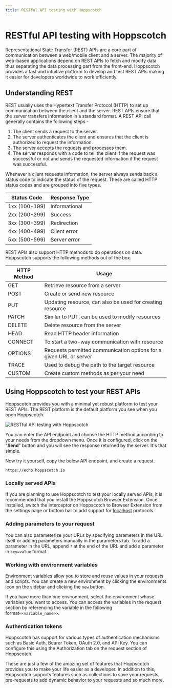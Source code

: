 ```yaml
---
title: RESTful API testing with Hoppscotch
---
```


# RESTful API testing with Hoppscotch

Representational State Transfer (REST) APIs are a core part of communication between a web/mobile client and a server. The majority of web-based applications depend on REST APIs to fetch and modify data thus separating the data processing part from the front-end. Hoppscotch provides a fast and intuitive platform to develop and test REST APIs making it easier for developers worldwide to work efficiently.

## Understanding REST

REST usually uses the Hypertext Transfer Protocol (HTTP) to set up communication between the client and the server. REST APIs ensure that the server transfers information in a standard format. A REST API call generally contains the following steps -

1. The client sends a request to the server.
2. The server authenticates the client and ensures that the client is authorized to request the information.
3. The server accepts the requests and processes them.
4. The server responds with a code to tell the client if the request was successful or not and sends the requested information if the request was successful.

Whenever a client requests information, the server always sends back a status code to indicate the status of the request. These are called HTTP status codes and are grouped into five types.

| Status Code   | Response Type |
| ------------- | ------------- |
| 1xx (100-199) | Informational |
| 2xx (200-299) | Success       |
| 3xx (300-399) | Redirection   |
| 4xx (400-499) | Client error  |
| 5xx (500-599) | Server error  |

REST APIs also support HTTP methods to do operations on data. Hoppscotch supports the following methods out of the box.

| HTTP Method | Usage                                                              |
| ----------- | ------------------------------------------------------------------ |
| GET         | Retrieve resource from a server                                    |
| POST        | Create or send new resource                                        |
| PUT         | Updating resource, can also be used for creating resource          |
| PATCH       | Similar to PUT, can be used to modify resources                    |
| DELETE      | Delete resource from the server                                    |
| HEAD        | Read HTTP header information                                       |
| CONNECT     | To start a two-way communication with resource                     |
| OPTIONS     | Requests permitted communication options for a given URL or server |
| TRACE       | Used to debug the path to the target resource                      |
| CUSTOM      | Create custom methods as per your need                             |

## Using Hoppscotch to test your REST APIs

Hoppscotch provides you with a minimal yet robust platform to test your REST APIs. The REST platform is the default platform you see when you open Hoppscotch.

![RESTful API testing with Hoppscotch](/images/getting-started/rest/rest-api-get-req.gif)

You can enter the API endpoint and choose the HTTP method according to your needs from the dropdown menu. Once it is configured, click on the "**Send**" button and you will see the response returned by the server. It's that simple.

Now try it yourself, copy the below API endpoint, and create a request.

```
https://echo.hoppscotch.io
```

### Locally served APIs

If you are planning to use Hoppscotch to test your locally served APIs, it is recommended that you install the Hoppscotch Browser Extension. Once installed, switch the interceptor on Hoppscotch to Browser Extension from the settings page or bottom bar to add support for [localhost](http://localhost) protocols.

### Adding parameters to your request

You can also parameterize your URLs by specifying parameters in the URL itself or adding parameters manually in the parameters tab. To add a parameter in the URL, append `?` at the end of the URL and add a parameter in `key=value` format.

### Working with environment variables

Environment variables allow you to store and reuse values in your requests and scripts. You can create a new environment by clicking the environments icon on the sidebar and clicking the `new` button.

If you have more than one environment, select the environment whose variables you want to access. You can access the variables in the request section by referencing the variable in the following format`<<variable_name>>`.

### Authentication tokens

Hoppscotch has support for various types of authentication mechanisms such as Basic Auth, Bearer Token, OAuth 2.0, and API Key. You can configure this using the Authorization tab on the request section of Hoppscotch.

These are just a few of the amazing set of features that Hoppscotch provides you to make your life easier as a developer. In addition to this, Hoppscotch supports features such as collections to save your requests, pre-requests to add dynamic behavior to your requests and so much more.
